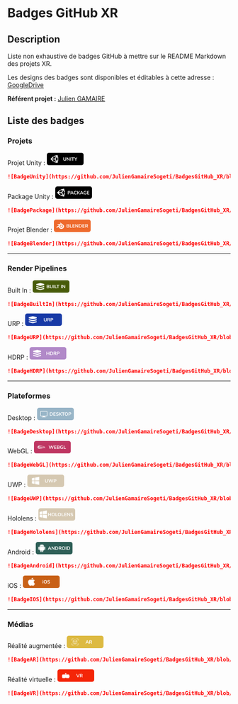 # Badges GitHub XR

## Description

Liste non exhaustive de badges GitHub à mettre sur le README Markdown des projets XR.

Les designs des badges sont disponibles et éditables à cette adresse : [GoogleDrive](https://drive.google.com/drive/folders/1XuYcL5aE3DOagRdqONwEDPR7HVT4gr7z?usp=share_link)

**Référent projet :** [Julien GAMAIRE](julien.gamaire@sogeti.com)


## Liste des badges

### Projets

Projet Unity : ![BadgeUnity](https://github.com/JulienGamaireSogeti/BadgesGitHub_XR/blob/main/BadgesPNG/BadgeUnity.png?raw=true)
```markdown
![BadgeUnity](https://github.com/JulienGamaireSogeti/BadgesGitHub_XR/blob/main/BadgesPNG/BadgeUnity.png?raw=true)
```

Package Unity : ![BadgePackage](https://github.com/JulienGamaireSogeti/BadgesGitHub_XR/blob/main/BadgesPNG/BadgeUnityPackage.png?raw=true)
```markdown
![BadgePackage](https://github.com/JulienGamaireSogeti/BadgesGitHub_XR/blob/main/BadgesPNG/BadgeUnityPackage.png?raw=true)
```

Projet Blender : ![BadgeBlender](https://github.com/JulienGamaireSogeti/BadgesGitHub_XR/blob/main/BadgesPNG/BadgeBlender.png?raw=true)
```markdown
![BadgeBlender](https://github.com/JulienGamaireSogeti/BadgesGitHub_XR/blob/main/BadgesPNG/BadgeBlender.png?raw=true)
```

***

### Render Pipelines

Built In : ![BadgeBuiltIn](https://github.com/JulienGamaireSogeti/BadgesGitHub_XR/blob/main/BadgesPNG/BadgeBuiltIn.png?raw=true)
```markdown
![BadgeBuiltIn](https://github.com/JulienGamaireSogeti/BadgesGitHub_XR/blob/main/BadgesPNG/BadgeBuiltIn.png?raw=true)
```

URP : ![BadgeURP](https://github.com/JulienGamaireSogeti/BadgesGitHub_XR/blob/main/BadgesPNG/BadgeURP.png?raw=true)
```markdown
![BadgeURP](https://github.com/JulienGamaireSogeti/BadgesGitHub_XR/blob/main/BadgesPNG/BadgeURP.png?raw=true)
```

HDRP : ![BadgeHDRP](https://github.com/JulienGamaireSogeti/BadgesGitHub_XR/blob/main/BadgesPNG/BadgeHDRP.png?raw=true)
```markdown
![BadgeHDRP](https://github.com/JulienGamaireSogeti/BadgesGitHub_XR/blob/main/BadgesPNG/BadgeHDRP.png?raw=true)
```

***

### Plateformes

Desktop : ![BadgeDesktop](https://github.com/JulienGamaireSogeti/BadgesGitHub_XR/blob/main/BadgesPNG/BadgeDesktop.png?raw=true)
```markdown
![BadgeDesktop](https://github.com/JulienGamaireSogeti/BadgesGitHub_XR/blob/main/BadgesPNG/BadgeDesktop.png?raw=true)
```

WebGL : ![BadgeWebGL](https://github.com/JulienGamaireSogeti/BadgesGitHub_XR/blob/main/BadgesPNG/BadgeWebGL.png?raw=true)
```markdown
![BadgeWebGL](https://github.com/JulienGamaireSogeti/BadgesGitHub_XR/blob/main/BadgesPNG/BadgeWebGL.png?raw=true)
```

UWP : ![BadgeUWP](https://github.com/JulienGamaireSogeti/BadgesGitHub_XR/blob/main/BadgesPNG/BadgeUWP.png?raw=true)
```markdown
![BadgeUWP](https://github.com/JulienGamaireSogeti/BadgesGitHub_XR/blob/main/BadgesPNG/BadgeUWP.png?raw=true)
```

Hololens : ![BadgeHololens](https://github.com/JulienGamaireSogeti/BadgesGitHub_XR/blob/main/BadgesPNG/BadgeHololens.png?raw=true)
```markdown
![BadgeHololens](https://github.com/JulienGamaireSogeti/BadgesGitHub_XR/blob/main/BadgesPNG/BadgeHololens.png?raw=true)
```

Android : ![BadgeAndroid](https://github.com/JulienGamaireSogeti/BadgesGitHub_XR/blob/main/BadgesPNG/BadgeAndroid.png?raw=true)
```markdown
![BadgeAndroid](https://github.com/JulienGamaireSogeti/BadgesGitHub_XR/blob/main/BadgesPNG/BadgeAndroid.png?raw=true)
```

iOS : ![BadgeIOS](https://github.com/JulienGamaireSogeti/BadgesGitHub_XR/blob/main/BadgesPNG/BadgeIOS.png?raw=true)
```markdown
![BadgeIOS](https://github.com/JulienGamaireSogeti/BadgesGitHub_XR/blob/main/BadgesPNG/BadgeIOS.png?raw=true)
```

***

### Médias

Réalité augmentée : ![BadgeAR](https://github.com/JulienGamaireSogeti/BadgesGitHub_XR/blob/main/BadgesPNG/BadgeAR.png?raw=true)
```markdown
![BadgeAR](https://github.com/JulienGamaireSogeti/BadgesGitHub_XR/blob/main/BadgesPNG/BadgeAR.png?raw=true)
```

Réalité virtuelle : ![BadgeVR](https://github.com/JulienGamaireSogeti/BadgesGitHub_XR/blob/main/BadgesPNG/BadgeVR.png?raw=true)
```markdown
![BadgeVR](https://github.com/JulienGamaireSogeti/BadgesGitHub_XR/blob/main/BadgesPNG/BadgeVR.png?raw=true)
```